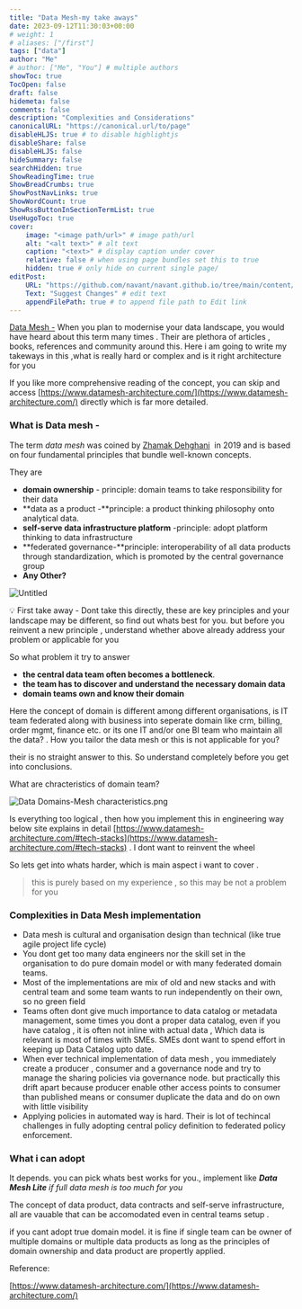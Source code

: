 ```yaml
---
title: "Data Mesh-my take aways"
date: 2023-09-12T11:30:03+00:00
# weight: 1
# aliases: ["/first"]
tags: ["data"]
author: "Me"
# author: ["Me", "You"] # multiple authors
showToc: true
TocOpen: false
draft: false
hidemeta: false
comments: false
description: "Complexities and Considerations"
canonicalURL: "https://canonical.url/to/page"
disableHLJS: true # to disable highlightjs
disableShare: false
disableHLJS: false
hideSummary: false
searchHidden: true
ShowReadingTime: true
ShowBreadCrumbs: true
ShowPostNavLinks: true
ShowWordCount: true
ShowRssButtonInSectionTermList: true
UseHugoToc: true
cover:
    image: "<image path/url>" # image path/url
    alt: "<alt text>" # alt text
    caption: "<text>" # display caption under cover
    relative: false # when using page bundles set this to true
    hidden: true # only hide on current single page/
editPost:
    URL: "https://github.com/navant/navant.github.io/tree/main/content/posts"
    Text: "Suggest Changes" # edit text
    appendFilePath: true # to append file path to Edit link
---
```

[Data Mesh -](https://martinfowler.com/articles/data-mesh-principles.html) When you plan to modernise your data landscape, you would have heard about this term many times . Their are plethora of articles , books, references  and community around this. Here i am going to write my takeways in this ,what is really hard or complex and is it right architecture for you

 If you like more comprehensive reading of the concept, you can skip and access [https://www.datamesh-architecture.com/](https://www.datamesh-architecture.com/) directly which is far more detailed. 

### What is Data mesh -

The term *data mesh* was coined by [Zhamak Dehghani](https://martinfowler.com/articles/data-mesh-principles.html)  in 2019 and is based on four fundamental principles that bundle well-known concepts.

They are

- **domain ownership** - principle: domain teams to take responsibility for their data
- **data as a product -**principle: a product thinking philosophy onto analytical data.
- **self-serve data infrastructure platform** -principle: adopt platform thinking to data infrastructure
- **federated governance-**principle: interoperability of all data products through standardization, which is promoted  by the central governance group
- **Any Other?**

![Untitled](/datamesh1.png)

<aside>
💡 First take away - Dont take this directly, these are key principles and your landscape may be different, so find out whats best for you. but before you reinvent a new principle , understand whether above  already address your problem or applicable for you

</aside>

So what problem it try to answer

- **the central data team often becomes a bottleneck**.
- **the  team has to discover and understand the necessary domain data**
- **domain teams own and know their domain**

Here the concept of domain is different among different organisations, is IT team federated along with business into seperate domain like crm, billing, order mgmt, finance etc. or its one IT and/or one BI team who maintain all the data?  . How you tailor the data mesh or this is not applicable for you?

their is no straight answer to this. So understand completely before you get into conclusions.

What are chracteristics of domain team? 

![Data Domains-Mesh characteristics.png](/datamesh2.png)

Is everything too logical , then how you implement this in engineering way below site explains in detail [https://www.datamesh-architecture.com/#tech-stacks](https://www.datamesh-architecture.com/#tech-stacks) . I dont want to reinvent the wheel

So lets get into whats harder, which is main aspect i want to cover .

> this is purely based on my experience , so this may be not a problem for you
> 

### **Complexities in Data Mesh implementation**

- Data mesh is cultural and organisation design than technical (like true agile project life cycle)
- You dont get too many data engineers nor the skill set in the organisation to do pure domain model or with many federated domain teams.
- Most of the implementations are mix of old and new stacks and with central team and some team wants to run independently on their own, so no green field
- Teams often dont give much importance to data catalog or metadata management,  some times you dont a proper data catalog, even if you have catalog , it is often not inline with actual data , Which data is relevant is most of times with SMEs. SMEs dont want to spend effort in keeping up Data Catalog upto date.
- When ever technical implementation of data mesh , you immediately create a producer , consumer and a governance node and try to manage the sharing policies via governance node. but practically this drift apart  because producer enable other access points to consumer than published means or consumer duplicate the data and do on own with little visibility
- Applying policies in automated way is hard.  Their is lot of techincal challenges in fully adopting central policy definition to federated policy enforcement.

### What i can adopt

It depends. you can pick whats best works for you., implement like ***Data Mesh Lite** if full data mesh is too much for you*

The concept of data product, data contracts and self-serve infrastructure,  all are vauable that can be accomodated even in central teams setup .

if you cant adopt true domain model. it is fine if single team can be owner of multiple domains or multiple data products as long as the principles of domain ownership and data product are propertly applied.

Reference:

[https://www.datamesh-architecture.com/](https://www.datamesh-architecture.com/)